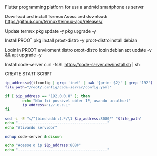 Flutter programming platform for use a android smartphone as server

Download and install Termux
Acess and download: https://github.com/termux/termux-app/releases/

Update termux
pkg update -y
pkg upgrade -y

Install PROOT
pkg install proot-distro -y
proot-distro install debian

Login in PROOT enviroment distro
proot-distro login debian
apt update -y && apt upgrade -y

Install code-server
curl -fsSL https://code-server.dev/install.sh | sh

CREATE START SCRIPT
```sh
ip_address=$(ifconfig | grep 'inet' | awk '{print $2}' | grep '192')
file_path="/root/.config/code-server/config.yaml"

if [ $ip_address == "192.0.0.8" ]; then
        echo "Não foi possivel obter IP, usando localhost"
        ip_address="127.0.0.1"
fi
                                                               
sed -i -E "s/^(bind-addr:).*/\1 $ip_address:8080/" "$file_path"
echo "-----------------------------------------"
echo "Ativando servidor"

nohup code-server & disown 

echo "Acesse o ip $ip_address:8080"
echo "-----------------------------------------"
```



